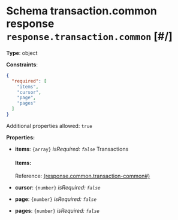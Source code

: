 # Schema transaction.common response `response.transaction.common`  [#/]


**Type**: object





**Constraints**:

```json
{
  "required": [
    "items",
    "cursor",
    "page",
    "pages"
  ]
}
```


Additional properties allowed: `true`


**Properties:**


 - **items**: `{array}` *isRequired: `false`* Transactions
    
    <a name="/properties/items"/>
    
    
    
    
    #### Items:
    
    
    Reference: <a href="response.transaction-common.md#">  (response.common.transaction-common#)</a>
    
 - **cursor**: `{number}` *isRequired: `false`* 
 - **page**: `{number}` *isRequired: `false`* 
 - **pages**: `{number}` *isRequired: `false`* 
